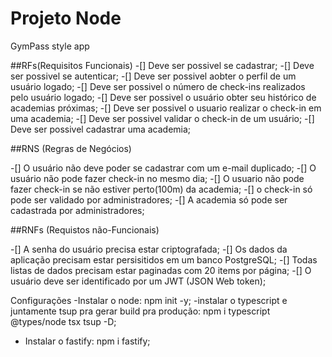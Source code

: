 # Projeto Node 

GymPass style app

##RFs(Requisitos Funcionais)
-[] Deve ser possivel se cadastrar;
-[] Deve ser possivel se autenticar;
-[] Deve ser possivel aobter o perfil de um usuário logado;
-[] Deve ser possivel o número de check-ins realizados pelo usuário logado;
-[] Deve ser possivel o usuário obter seu histórico de academias próximas;
-[] Deve ser possivel o usuario realizar o check-in em uma academia;
-[] Deve ser possivel validar o check-in de um usuário;
-[] Deve ser possivel cadastrar uma academia;

##RNS (Regras de Negócios)

-[] O usuário não deve poder se cadastrar com um e-mail duplicado;
-[] O usuário não pode fazer check-in no mesmo dia;
-[] O usuario não pode fazer check-in se não estiver perto(100m) da academia;
-[] o check-in só pode ser validado por administradores;
-[] A academia só pode ser cadastrada por administradores;



##RNFs (Requistos não-Funcionais)

-[] A senha do usuário precisa estar criptografada;
-[] Os dados da aplicação precisam estar persisitidos em um banco PostgreSQL;
-[] Todas listas de dados precisam estar paginadas com 20 items por página;
-[] O usuário deve ser identificado por um JWT (JSON Web token);


Configurações
-Instalar o node: 
    npm init -y;
-instalar o typescript e juntamente tsup pra gerar build pra produção: 
    npm i typescript @types/node tsx tsup -D;
- Instalar o fastify:
    npm i fastify;